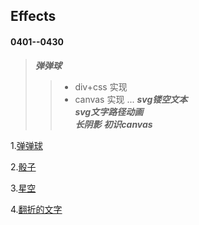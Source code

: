 ##  Effects 
#### 0401--0430
  >*__弹弹球__* 
   >> * div+css 实现
   >> * canvas 实现   ...
  >*__svg镂空文本__*  
  >*__svg文字路径动画__*  
  >*__长阴影__*
  >*__初识canvas__*
   
1.[弹弹球](https://onethousandandtwentyfour.github.io/effects/%e5%bc%b9%e5%bc%b9%e7%90%83/)

2.[骰子](https://onethousandandtwentyfour.github.io/effects/%e9%aa%b0%e5%ad%90/)

3.[星空](https://onethousandandtwentyfour.github.io/effects/%e6%98%9f%e7%a9%ba/)

4.[翻折的文字](https://onethousandandtwentyfour.github.io/effects/%e7%bf%bb%e6%8a%98%e7%9a%84%e6%96%87%e5%ad%97/)


